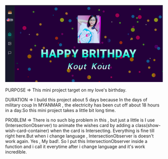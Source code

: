 <img src='./assets/preview.png'/>

PURPOSE => This mini project target on my love's birthday.

DURATION => I build this project about 5 days because In the days of military coup In MYANMAR , the electricity has been cut off about 18 hours in a day.So this mini project takes a little bit long time.

PROBLEM => There is no such big problem in this , but just a little is I use (IntersectionObserver) to animate the wishes card by adding a class(show-wish-card-container) when the card is Intersecting. Everything is fine till right here.But when i change language , IntersectionObserver is doesn't work again. Yes , My bad!. So I put this IntersectionObserver inside a function and i call it everytime after i change language and it's work incredible.
